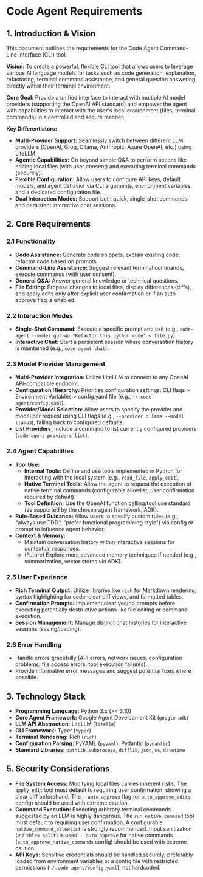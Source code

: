 # Code Agent Requirements

## 1. Introduction & Vision

This document outlines the requirements for the Code Agent Command-Line Interface (CLI) tool.

**Vision:** To create a powerful, flexible CLI tool that allows users to leverage various AI language models for tasks such as code generation, explanation, refactoring, terminal command assistance, and general question answering, directly within their terminal environment.

**Core Goal:** Provide a unified interface to interact with multiple AI model providers (supporting the OpenAI API standard) and empower the agent with capabilities to interact with the user's local environment (files, terminal commands) in a controlled and secure manner.

**Key Differentiators:**

*   **Multi-Provider Support:** Seamlessly switch between different LLM providers (OpenAI, Groq, Ollama, Anthropic, Azure OpenAI, etc.) using LiteLLM.
*   **Agentic Capabilities:** Go beyond simple Q&A to perform actions like editing local files (with user consent) and executing terminal commands (securely).
*   **Flexible Configuration:** Allow users to configure API keys, default models, and agent behavior via CLI arguments, environment variables, and a dedicated configuration file.
*   **Dual Interaction Modes:** Support both quick, single-shot commands and persistent interactive chat sessions.

## 2. Core Requirements

### 2.1 Functionality

*   **Code Assistance:** Generate code snippets, explain existing code, refactor code based on prompts.
*   **Command-Line Assistance:** Suggest relevant terminal commands, execute commands (with user consent).
*   **General Q&A:** Answer general knowledge or technical questions.
*   **File Editing:** Propose changes to local files, display differences (diffs), and apply edits only after explicit user confirmation or if an auto-approve flag is enabled.

### 2.2 Interaction Modes

*   **Single-Shot Command:** Execute a specific prompt and exit (e.g., `code-agent --model gpt-4o "Refactor this python code" < file.py`).
*   **Interactive Chat:** Start a persistent session where conversation history is maintained (e.g., `code-agent chat`).

### 2.3 Model Provider Management

*   **Multi-Provider Integration:** Utilize LiteLLM to connect to any OpenAI API-compatible endpoint.
*   **Configuration Hierarchy:** Prioritize configuration settings: CLI flags > Environment Variables > config.yaml file (e.g., `~/.code-agent/config.yaml`).
*   **Provider/Model Selection:** Allow users to specify the provider and model per request using CLI flags (e.g., `--provider ollama --model llama3`), falling back to configured defaults.
*   **List Providers:** Include a command to list currently configured providers (`code-agent providers list`).

### 2.4 Agent Capabilities

*   **Tool Use:**
    *   **Internal Tools:** Define and use tools implemented in Python for interacting with the local system (e.g., `read_file`, `apply_edit`).
    *   **Native Terminal Tools:** Allow the agent to request the execution of native terminal commands (configurable allowlist, user confirmation required by default).
    *   **Tool Definition:** Use the OpenAI function calling/tool use standard (as supported by the chosen agent framework, ADK).
*   **Rule-Based Guidance:** Allow users to specify custom rules (e.g., "always use TDD", "prefer functional programming style") via config or prompt to influence agent behavior.
*   **Context & Memory:**
    *   Maintain conversation history within interactive sessions for contextual responses.
    *   (Future) Explore more advanced memory techniques if needed (e.g., summarization, vector stores via ADK).

### 2.5 User Experience

*   **Rich Terminal Output:** Utilize libraries like `rich` for Markdown rendering, syntax highlighting for code, clear diff views, and formatted tables.
*   **Confirmation Prompts:** Implement clear yes/no prompts before executing potentially destructive actions like file editing or command execution.
*   **Session Management:** Manage distinct chat histories for interactive sessions (saving/loading).

### 2.6 Error Handling

*   Handle errors gracefully (API errors, network issues, configuration problems, file access errors, tool execution failures).
*   Provide informative error messages and suggest potential fixes where possible.

## 3. Technology Stack

*   **Programming Language:** Python 3.x (>= 3.10)
*   **Core Agent Framework:** Google Agent Development Kit (`google-adk`)
*   **LLM API Abstraction:** LiteLLM (`litellm`)
*   **CLI Framework:** Typer (`typer`)
*   **Terminal Rendering:** Rich (`rich`)
*   **Configuration Parsing:** PyYAML (`pyyaml`), Pydantic (`pydantic`)
*   **Standard Libraries:** `pathlib`, `subprocess`, `difflib`, `json`, `os`, `datetime`

## 5. Security Considerations

*   **File System Access:** Modifying local files carries inherent risks. The `apply_edit` tool must default to requiring user confirmation, showing a clear diff beforehand. The `--auto-approve` flag (or `auto_approve_edits` config) should be used with extreme caution.
*   **Command Execution:** Executing arbitrary terminal commands suggested by an LLM is highly dangerous. The `run_native_command` tool must default to requiring user confirmation. A configurable `native_command_allowlist` is strongly recommended. Input sanitization (via `shlex.split`) is used. `--auto-approve` for native commands (`auto_approve_native_commands` config) should be used with extreme caution.
*   **API Keys:** Sensitive credentials should be handled securely, preferably loaded from environment variables or a config file with restricted permissions (`~/.code-agent/config.yaml`), not hardcoded. 
